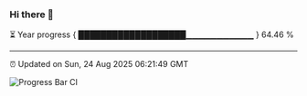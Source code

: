 ### Hi there 👋

⏳ Year progress { ███████████████████▁▁▁▁▁▁▁▁▁▁▁ } 64.46 %

---

⏰ Updated on Sun, 24 Aug 2025 06:21:49 GMT

![Progress Bar CI](https://github.com/liununu/liununu/workflows/Progress%20Bar%20CI/badge.svg)
